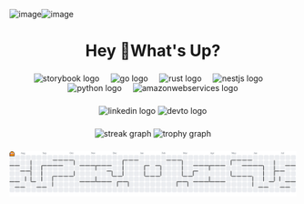 <img width="512" height="512" alt="image" src="https://github.com/user-attachments/assets/3683f698-9486-4dfb-885a-436e291623a9" /><img width="512" height="512" alt="image" src="https://github.com/user-attachments/assets/1b995bd7-48fa-4e30-873a-1c2ce91680d2" /><h1 align="center">Hey 👋What's Up?</h1>

###

<div align="center">
  <img src="[https://www.treinarminas.com.br/wp-content/uploads/2021/01/Icone-Academia-SAP-Curso-abap-SAP-Treinar-MInas.png.png](https://icon-library.com/images/sap-icon/sap-icon-18.jpg)" height="60" alt="storybook logo"  />
  <img width="12" />
  <img src="https://skillicons.dev/icons?i=java" height="60" alt="go logo"  />
  <img width="12" />
  <img src="https://skillicons.dev/icons?i=spring" height="60" alt="rust logo"  />
  <img width="12" />
  <img src="https://skillicons.dev/icons?i=nodejs" height="60" alt="nestjs logo"  />
  <img width="12" />
  <img src="https://skillicons.dev/icons?i=py" height="60" alt="python logo"  />
  <img width="12" />
  <img src="https://skillicons.dev/icons?i=mongo" height="60" alt="amazonwebservices logo"  />
</div>

###

<div align="center">
  <img src="https://img.shields.io/static/v1?message=LinkedIn&logo=linkedin&label=&color=0077B5&logoColor=white&labelColor=&style=for-the-badge" height="25" alt="linkedin logo"  />
  <img src="https://img.shields.io/static/v1?message=dev.to&logo=dev.to&label=&color=0A0A0A&logoColor=white&labelColor=&style=for-the-badge" height="25" alt="devto logo"  />
</div>

###

<div align="center">
  <img src="https://streak-stats.demolab.com?user=LeonardoAFer&locale=en&mode=daily&theme=dracula&hide_border=false&border_radius=5&order=3" height="150" alt="streak graph"  />
  <img src="https://github-profile-trophy.vercel.app?username=LeonardoAFer&theme=dracula&column=-1&row=1&margin-w=8&margin-h=8&no-bg=false&no-frame=false&order=4" height="150" alt="trophy graph"  />
</div>

###

<picture>
  <source media="(prefers-color-scheme: dark)" srcset="https://raw.githubusercontent.com/leonardoafer/leonardoafer/output/pacman-contribution-graph-dark.svg">
  <source media="(prefers-color-scheme: light)" srcset="https://raw.githubusercontent.com/leonardoafer/leonardoafer/output/pacman-contribution-graph.svg">
  <img alt="pacman contribution graph" src="https://raw.githubusercontent.com/leonardoafer/leonardoafer/output/pacman-contribution-graph.svg">
</picture>

###
